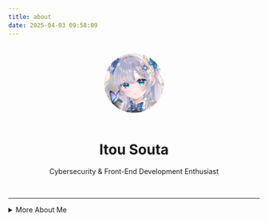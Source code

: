 ```yaml
---
title: about
date: 2025-04-03 09:58:09
---
```


</br>  

<div align="center">
  <img src="/img/avatar.webp" alt="avatar" width="120" style="border-radius:50%;margin-bottom:1em;" />  
  <h1>Itou Souta</h1>  
  <p>Cybersecurity & Front-End Development Enthusiast</p>  
  <div style="display:flex;justify-content:center;flex-wrap:wrap;gap:0.5em;">  
    <!-- Social links omitted in translation -->
  </div>  
</div>  

</br>  

---

<details>  
<summary>More About Me</summary>  

# `cout << "hello! world\n";` ✨  

## 👋 Hi, I'm Itou Souta!

Welcome to my world!  
I’m a **high school student from Taiwan** with a passion for **C++**, **web development**, and **cybersecurity**.  
This space is where I document my experiments, learning notes, and personal projects. I believe that every line of code is a journey to better understand the world and myself.

## 🌟 About Me

- 🏫 First-year high school student in Taiwan  
- 🌏 Trilingual: Chinese (native), English, Japanese  
- 🎮 Enjoy solving algorithm and geometry problems, especially creative or visual ones  
- 💡 Passionate about exploring the intersection of programming, cybersecurity, and creativity  
- 📚 Lifelong learner always on the hunt for new challenges and knowledge  

## 🚀 Current Goals

- 🔥 Improve my C++ skills for both competitive programming and practical projects  
- 🌐 Build modern responsive websites using HTML, CSS, JavaScript, and Hexo  
- 🕵️‍♂️ Dive into cybersecurity fundamentals: CTFs, network analysis, white-hat tools  
- 🤖 Experiment with AI integration and automation  
- 📝 Keep writing and sharing technical notes  
- 💡 Keep seeking intersections between creativity and technology  

## 📚 My Learning Journey

I started coding out of curiosity about how websites and games are made,  
and gradually fell in love with algorithms, competitive programming, and cybersecurity.  
I enjoy participating in online competitions and CTFs.

Recently, I’ve been exploring frontend frameworks, static site generators, and experimenting with AI tools.  
My goal is to create useful, visually appealing, and secure digital experiences.

## 🎯 Aspirations

- 🏆 Join more competitive programming contests and CTFs  
- 📖 Master advanced C++ and design patterns  
- 🌍 Launch a trilingual tech blog and share tutorials  
- 🛡️ Develop and contribute to open-source cybersecurity tools  
- 🤝 Collaborate and learn from other developers  

## 💬 My Philosophy

"Every bug is a learning experience. Every project is a story.  
The best way to learn is to get your hands dirty, be bold, then refactor.”

I believe in knowledge sharing, collaboration, and staying curious.  
If you have an interesting project, a question, or just want to talk tech—feel free to reach out!

</details>
